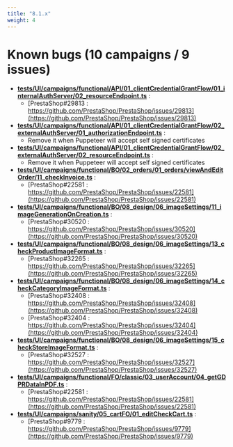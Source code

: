 ```yaml
---
title: "8.1.x"
weight: 4
---
```


# Known bugs (10 campaigns / 9 issues)
* **[tests/UI/campaigns/functional/API/01_clientCredentialGrantFlow/01_internalAuthServer/02_resourceEndpoint.ts](https://github.com/PrestaShop/PrestaShop/tree/8.1.x/tests/UI/campaigns/functional/API/01_clientCredentialGrantFlow/01_internalAuthServer/02_resourceEndpoint.ts)** :
  * [PrestaShop#29813 : https://github.com/PrestaShop/PrestaShop/issues/29813](https://github.com/PrestaShop/PrestaShop/issues/29813)
* **[tests/UI/campaigns/functional/API/01_clientCredentialGrantFlow/02_externalAuthServer/01_authorizationEndpoint.ts](https://github.com/PrestaShop/PrestaShop/tree/8.1.x/tests/UI/campaigns/functional/API/01_clientCredentialGrantFlow/02_externalAuthServer/01_authorizationEndpoint.ts)** :
  * Remove it when Puppeteer will accept self signed certificates
* **[tests/UI/campaigns/functional/API/01_clientCredentialGrantFlow/02_externalAuthServer/02_resourceEndpoint.ts](https://github.com/PrestaShop/PrestaShop/tree/8.1.x/tests/UI/campaigns/functional/API/01_clientCredentialGrantFlow/02_externalAuthServer/02_resourceEndpoint.ts)** :
  * Remove it when Puppeteer will accept self signed certificates
* **[tests/UI/campaigns/functional/BO/02_orders/01_orders/viewAndEditOrder/11_checkInvoice.ts](https://github.com/PrestaShop/PrestaShop/tree/8.1.x/tests/UI/campaigns/functional/BO/02_orders/01_orders/viewAndEditOrder/11_checkInvoice.ts)** :
  * [PrestaShop#22581 : https://github.com/PrestaShop/PrestaShop/issues/22581](https://github.com/PrestaShop/PrestaShop/issues/22581)
* **[tests/UI/campaigns/functional/BO/08_design/06_imageSettings/11_imageGenerationOnCreation.ts](https://github.com/PrestaShop/PrestaShop/tree/8.1.x/tests/UI/campaigns/functional/BO/08_design/06_imageSettings/11_imageGenerationOnCreation.ts)** :
  * [PrestaShop#30520 : https://github.com/PrestaShop/PrestaShop/issues/30520](https://github.com/PrestaShop/PrestaShop/issues/30520)
* **[tests/UI/campaigns/functional/BO/08_design/06_imageSettings/13_checkProductImageFormat.ts](https://github.com/PrestaShop/PrestaShop/tree/8.1.x/tests/UI/campaigns/functional/BO/08_design/06_imageSettings/13_checkProductImageFormat.ts)** :
  * [PrestaShop#32265 : https://github.com/PrestaShop/PrestaShop/issues/32265](https://github.com/PrestaShop/PrestaShop/issues/32265)
* **[tests/UI/campaigns/functional/BO/08_design/06_imageSettings/14_checkCategoryImageFormat.ts](https://github.com/PrestaShop/PrestaShop/tree/8.1.x/tests/UI/campaigns/functional/BO/08_design/06_imageSettings/14_checkCategoryImageFormat.ts)** :
  * [PrestaShop#32408 : https://github.com/PrestaShop/PrestaShop/issues/32408](https://github.com/PrestaShop/PrestaShop/issues/32408)
  * [PrestaShop#32404 : https://github.com/PrestaShop/PrestaShop/issues/32404](https://github.com/PrestaShop/PrestaShop/issues/32404)
* **[tests/UI/campaigns/functional/BO/08_design/06_imageSettings/15_checkStoreImageFormat.ts](https://github.com/PrestaShop/PrestaShop/tree/8.1.x/tests/UI/campaigns/functional/BO/08_design/06_imageSettings/15_checkStoreImageFormat.ts)** :
  * [PrestaShop#32527 : https://github.com/PrestaShop/PrestaShop/issues/32527](https://github.com/PrestaShop/PrestaShop/issues/32527)
* **[tests/UI/campaigns/functional/FO/classic/03_userAccount/04_getGDPRDataInPDF.ts](https://github.com/PrestaShop/PrestaShop/tree/8.1.x/tests/UI/campaigns/functional/FO/classic/03_userAccount/04_getGDPRDataInPDF.ts)** :
  * [PrestaShop#22581 : https://github.com/PrestaShop/PrestaShop/issues/22581](https://github.com/PrestaShop/PrestaShop/issues/22581)
* **[tests/UI/campaigns/sanity/05_cartFO/01_editCheckCart.ts](https://github.com/PrestaShop/PrestaShop/tree/8.1.x/tests/UI/campaigns/sanity/05_cartFO/01_editCheckCart.ts)** :
  * [PrestaShop#9779 : https://github.com/PrestaShop/PrestaShop/issues/9779](https://github.com/PrestaShop/PrestaShop/issues/9779)
